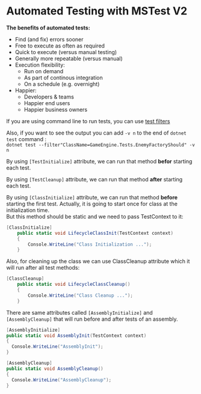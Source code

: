 # Automated Testing with MSTest V2

**The benefits of automated tests:**  
- Find (and fix) errors sooner
- Free to execute as often as required
- Quick to execute (versus manual testing)
- Generally more repeatable (versus manual)
- Execution flexibility:
  - Run on demand
  - As part of continous integration
  - On a schedule (e.g. overnight)
- Happier:
  - Developers & teams
  - Happier end users
  - Happier business owners  

 If you are using command line to run tests, you can use [test filters](https://github.com/Microsoft/vstest-docs/blob/main/docs/filter.md)  

 Also, if you want to see the output you can add `-v n` to the end of `dotnet test` command :   
 `dotnet test --filter"ClassName=GameEngine.Tests.EnemyFactoryShould" -v n`  

By using `[TestInitialize]` attribute, we can run that method **befor** starting each test.  

By using `[TestCleanup]` attribute, we can run that method **after** starting each test.  

By using `[ClassInitialize]` attribute, we can run that method **before** starting the first test. Actually, it is going to start once for class at the initialization time.  
But this method should be static and we need to pass TestContext to it:  

```csharp
[ClassInitialize]
    public static void LifecycleClassInit(TestContext context)
    {
        Console.WriteLine("Class Initialization ...");
    }
```  

Also, for cleaning up the class we can use ClassCleanup attribute which it will run after all test methods:  

```csharp
[ClassCleanup]
    public static void LifecycleClassCleanup()
    {
        Console.WriteLine("Class Cleanup ...");
    }
```

There are same attributes called `[AssemblyInitialize]` and `[AssemblyCleanup]` that will run before and after tests of an assembly.  

```csharp
[AssemblyInitialize]
public static void AssemblyInit(TestContext context)
{
  Console.WriteLine("AssemblyInit");
}

[AssemblyCleanup]
public static void AssemblyCleanup()
{
  Console.WriteLine("AssemblyCleanup");
}
```

